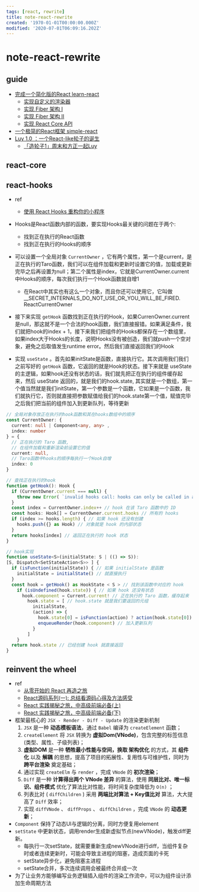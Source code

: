```yaml
---
tags: [react, rewrite]
title: note-react-rewrite
created: '1970-01-01T00:00:00.000Z'
modified: '2020-07-01T06:09:16.202Z'
---
```


# note-react-rewrite

## guide

- [完成一个简化版的React learn-react](https://github.com/Luminqi/learn-react)
  - [实现自定义的渲染器](https://github.com/Luminqi/learn-react/blob/master/Guide/CustomRenderer.md)
  - [实现 Fiber 架构 I](https://github.com/Luminqi/learn-react/blob/master/Guide/Fiber_part1.md)
  - [实现 Fiber 架构 II](https://github.com/Luminqi/learn-react/blob/master/Guide/Fiber_part2.md)
  - [实现 React Core API](https://github.com/Luminqi/learn-react/blob/master/Guide/ReactCore.md)
- [一个极简的React框架 simple-react](https://github.com/hujiulong/simple-react)
- [Luy 1.0 ：一个React-like轮子的诞生](https://zhuanlan.zhihu.com/p/30073543)
  - [「造轮子1」周末和方正一起Luy](https://zhuanlan.zhihu.com/p/30677179)

## react-core

## react-hooks

- ref
  - [使用 React Hooks 重构你的小程序](https://aotu.io/notes/2019/07/10/taro-hooks/index.html)

- Hooks是React函数内部的函数，要实现Hooks最关键的问题在于两个:
  - 找到正在执行的React函数
  - 找到正在执行的Hooks的顺序
- 可以设置一个全局对象 `CurrentOwner` ，它有两个属性，第一个是current，是正在执行的Taro函数，我们可以在组件加载和更新时设置它的值，加载或更新完毕之后再设置为null；第二个属性是index，它就是CurrentOwner.current中Hooks的顺序，每次我们执行一个Hook函数就自增1
  - 在React中其实也有这么一个对象，而且你还可以使用它，它叫做 __SECRET_INTERNALS_DO_NOT_USE_OR_YOU_WILL_BE_FIRED. ReactCurrentOwner
- 接下来实现 `getHook` 函数找到正在执行的Hook，如果CurrenOwner.current是null，那这就不是一个合法的hook函数，我们直接报错。如果满足条件，我们就把hook的index + 1，接下来我们把组件的Hooks都保存在一个数组里，如果index大于Hooks的长度，说明Hooks没有被创造，我们就push一个空对象，避免之后取值发生runtime error。然后我们直接返回我们的Hook
- 实现 `useState` 。首先如果initState是函数，直接执行它。其次调用我们我们之前写好的 `getHook` 函数，它返回的就是Hook的状态。接下来就是 useState 的主逻辑，如果hook还没有状态的话，我们就先把正在执行的组件缓存起来，然后 useState 返回的，就是我们的hook.state, 其实就是一个数组，第一个值当然就是我们initState，第一个参数是一个函数，它如果是一个函数，我们就执行它，否则就直接把参数赋值给我们的hook.state第一个值，赋值完毕之后我们把当前的组件加入到更新队列，等待更新

``` typescript
// 全局对象存放正在执行的hook函数和其在hooks数组中的顺序
const CurrentOwner: {
  current: null | Component<any, any> ,
  index: number
} = {
  // 正在执行的 Taro 函数,
  // 在组件加载和重新渲染前设置它的值
  current: null,
  // Taro函数中hooks的顺序每执行一个Hook自增
  index: 0
}

// 查找正在执行的hook
function getHook(): Hook {
  if (CurrentOwner.current === null) {
    throw new Error( `invalid hooks call: hooks can only be called in a taro component.` )
  }
  const index = CurrentOwner.index++ // hook 在该 Taro 函数中的 ID
  const hooks: Hook[] = CurrentOwner.current.hooks // 所有的 hooks
  if (index >= hooks.length) { // 如果 hook 还没有创建
    hooks.push({} as Hook) // 对象就是 hook 的内部状态
  }
  return hooks[index] // 返回正在执行的 hook 状态
}

// hook实现
function useState<S>(initialState: S | (() => S)): 
[S, Dispatch<SetStateAction<S>> ] {
  if (isFunction(initialState)) { // 如果 initialState 是函数
    initialState = initialState() // 就直接执行
  }
  const hook = getHook() as HookState < S > // 找到该函数中对应的 hook
    if (isUndefined(hook.state)) { // 如果 hook 还没有状态
      hook.component = Current.current! // 正在执行的 Taro 函数，缓存起来
        hook.state = [ // hook.state 就是我们要返回的元组
          initialState,
          (action) => {
            hook.state[0] = isFunction(action) ? action(hook.state[0]) : action
            enqueueRender(hook.component) // 加入更新队列
          }
        ]
    }
  return hook.state // 已经创建 hook 就直接返回
}
```

## reinvent the wheel

- ref
  - [从零开始的 React 再造之旅](https://segmentfault.com/a/1190000021689852)
  - [React源码系列(一): 总结看源码心得及方法感受](https://github.com/jsonz1993/react-source-learn/issues/1)
  - [React 实践揭秘之旅，中高级前端必备(上)](https://github.com/xd-tayde/blog/blob/master/ReactGL-1.md)
  - [React 实践揭秘之旅，中高级前端必备(下)](https://github.com/xd-tayde/blog/blob/master/ReactGL-2.md)
- 框架最核心的 `JSX - Render - Diff - Update` 的渲染更新机制
  1. `JSX` 是一种 **动态模板语法**，通过 `Babel` 编译为 `createElement` 函数；
  2. `createElement` 将 `JSX` 转换为 **虚拟Dom(VNode)**，包含完整的标签信息 (类型、属性、子级列表)；
  3. **虚拟DOM** 是一种 **牺牲最小性能与空间，换取 架构优化** 的方式，其 **组件化** 以及 **解耦** 的思想，提高了项目的拓展性、复用性与可维护性，同时为 **跨平台渲染** 奠定基础；
  4. 通过实现 `createElm` 与 `render` ，完成 `VNode` 的 **初次渲染**；
  5. `Diff` 是一种 **计算得出两个 VNode 差异** 的算法，使用 **同层比对、唯一标识、组件模式** 优化了算法比对性能，将时间复杂度降低为 `O(n)` ；
  6. 列表比对 ( `diffChildren` ) 采用 **两端比对算法 + Key值比对** 算法，大大提高了 `Diff` 效率；
  7. 实现 `diffVNode` 、 `diffProps` 、 `diffChildren` ，完成 `VNode` 的 **动态更新**；
- `Component` 保持了动态UI与逻辑的分离，同时方便复用element
- `setState` 中更新状态，调用render生成新虚拟节点(newVNode)，触发diff更新。
  - 每执行一次setState，就需要重新生成newVNode进行diff，当组件复杂时或者连续更新时，可能会导致主进程的阻塞，造成页面的卡死
  - setState异步化，避免阻塞主进程
  - setState合并，多次连续调用会被最终合并成一次
- 为了让业务方能够编写业务逻辑插入组件的渲染工作流中，可以为组件设计添加生命周期方法
